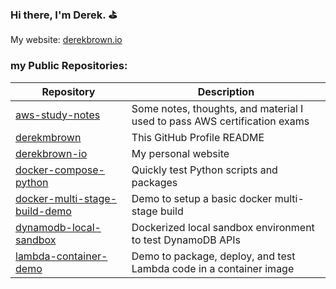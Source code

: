 ### Hi there, I'm Derek. :golf:

My website: [derekbrown.io](https://derekbrown.io)

### my Public Repositories:

| Repository                                                                                | Description                                                               |
| -                                                                                         | -                                                                         |
| [aws-study-notes](https://github.com/derekmbrown/aws-study-notes)                         | Some notes, thoughts, and material I used to pass AWS certification exams |
| [derekmbrown](https://github.com/derekmbrown/derekmbrown)                                 | This GitHub Profile README                                                |
| [derekbrown-io](https://github.com/derekmbrown/derekbrown-io)                             | My personal website                                                       |
| [docker-compose-python](https://github.com/derekmbrown/docker-compose-python)             | Quickly test Python scripts and packages                                  |
| [docker-multi-stage-build-demo](https://github.com/derekmbrown/multi-stage-build-apache)  | Demo to setup a basic docker multi-stage build                            |
| [dynamodb-local-sandbox](https://github.com/derekmbrown/dynamodb-local-sandbox)           | Dockerized local sandbox environment to test DynamoDB APIs                |
| [lambda-container-demo](https://github.com/derekmbrown/lambda-container-support)          | Demo to package, deploy, and test Lambda code in a container image        |
